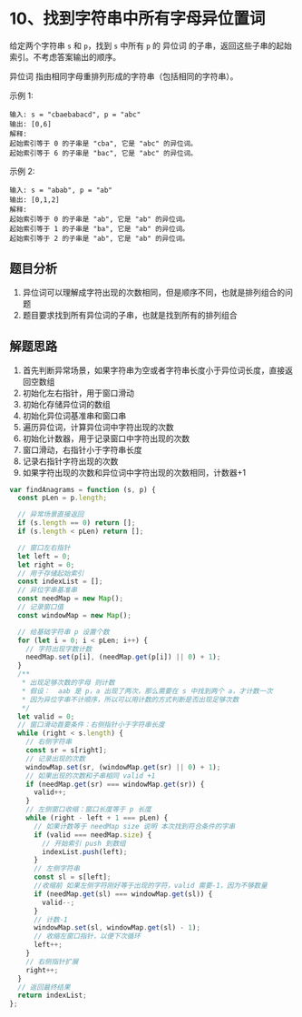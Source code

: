 # 10、找到字符串中所有字母异位置词



给定两个字符串 `s` 和 `p`，找到 `s` 中所有 `p` 的 异位词 的子串，返回这些子串的起始索引。不考虑答案输出的顺序。

异位词 指由相同字母重排列形成的字符串（包括相同的字符串）。

 

示例 1:

```
输入: s = "cbaebabacd", p = "abc"
输出: [0,6]
解释:
起始索引等于 0 的子串是 "cba", 它是 "abc" 的异位词。
起始索引等于 6 的子串是 "bac", 它是 "abc" 的异位词。
```

 示例 2:

```
输入: s = "abab", p = "ab"
输出: [0,1,2]
解释:
起始索引等于 0 的子串是 "ab", 它是 "ab" 的异位词。
起始索引等于 1 的子串是 "ba", 它是 "ab" 的异位词。
起始索引等于 2 的子串是 "ab", 它是 "ab" 的异位词。
```

## 题目分析
 1. 异位词可以理解成字符出现的次数相同，但是顺序不同，也就是排列组合的问题
 2. 题目要求找到所有异位词的子串，也就是找到所有的排列组合

## 解题思路
1. 首先判断异常场景，如果字符串为空或者字符串长度小于异位词长度，直接返回空数组
2. 初始化左右指针，用于窗口滑动
3. 初始化存储异位词的数组
4. 初始化异位词基准串和窗口串
5. 遍历异位词，计算异位词中字符出现的次数
6. 初始化计数器，用于记录窗口中字符出现的次数
7. 窗口滑动，右指针小于字符串长度
8. 记录右指针字符出现的次数
9. 如果字符出现的次数和异位词中字符出现的次数相同，计数器+1


```js
var findAnagrams = function (s, p) {
  const pLen = p.length;

  // 异常场景直接返回
  if (s.length == 0) return [];
  if (s.length < pLen) return [];

  // 窗口左右指针
  let left = 0;
  let right = 0;
  // 用于存储起始索引
  const indexList = [];
  // 异位字串基准串
  const needMap = new Map();
  // 记录窗口值
  const windowMap = new Map();

  // 给基础字符串 p 设置个数
  for (let i = 0; i < pLen; i++) {
    // 字符出现字数计数
    needMap.set(p[i], (needMap.get(p[i]) || 0) + 1);
  }
  /**
   * 出现足够次数的字母 则计数
   * 假设：  aab 是 p，a 出现了两次，那么需要在 s 中找到两个 a，才计数一次
   * 因为异位字串不计顺序，所以可以用计数的方式判断是否出现足够次数
   */
  let valid = 0;
  // 窗口滑动首要条件：右侧指针小于字符串长度
  while (right < s.length) {
    // 右侧字符串
    const sr = s[right];
    // 记录出现的次数
    windowMap.set(sr, (windowMap.get(sr) || 0) + 1);
    // 如果出现的次数和子串相同 valid +1
    if (needMap.get(sr) === windowMap.get(sr)) {
      valid++;
    }
    // 左侧窗口收缩：窗口长度等于 p 长度
    while (right - left + 1 === pLen) {
      // 如果计数等于 needMap size 说明 本次找到符合条件的字串
      if (valid === needMap.size) {
        // 开始索引 push 到数组
        indexList.push(left);
      }
      // 左侧字符串
      const sl = s[left];
      //收缩前 如果左侧字符刚好等于出现的字符，valid 需要-1，因为不够数量
      if (needMap.get(sl) === windowMap.get(sl)) {
        valid--;
      }
      // 计数-1
      windowMap.set(sl, windowMap.get(sl) - 1);
      // 收缩左窗口指针，以便下次循环
      left++;
    }
    // 右侧指针扩展
    right++;
  }
  // 返回最终结果
  return indexList;
};

```
